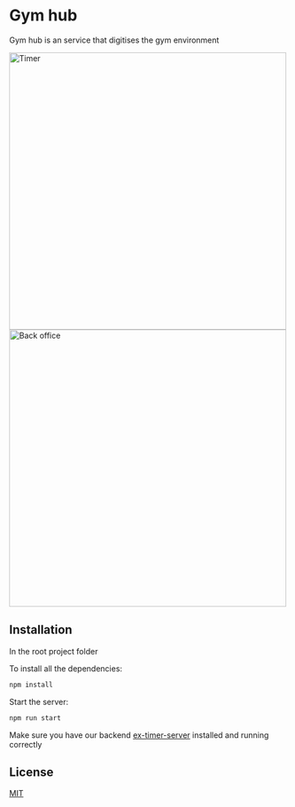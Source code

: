 # Gym hub

Gym hub is an service that digitises the gym environment 
  
<p float="left">
  <img src="https://i.ibb.co/z6nYyFs/Screenshot-2020-11-20-at-10-59-13.png" width="500" alt="Timer">
  <img src="https://i.ibb.co/jkSR8pQ/Screenshot-2021-03-07-at-18-14-40.png" width="500" alt="Back office">
</p>

## Installation


In the root project folder

To install all the dependencies:
```bash
npm install
```

Start the server:
```bash
npm run start
```
Make sure you have our backend [ex-timer-server](https://github.com/JakobClausen/ex-timer-server) installed and running correctly


## License
[MIT](https://choosealicense.com/licenses/mit/)
